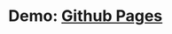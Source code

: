 # Demo: [Github Pages](https://mr-sychevskyi.gitlab.io/markup-project-moonlight-cinema/src/index.html)
